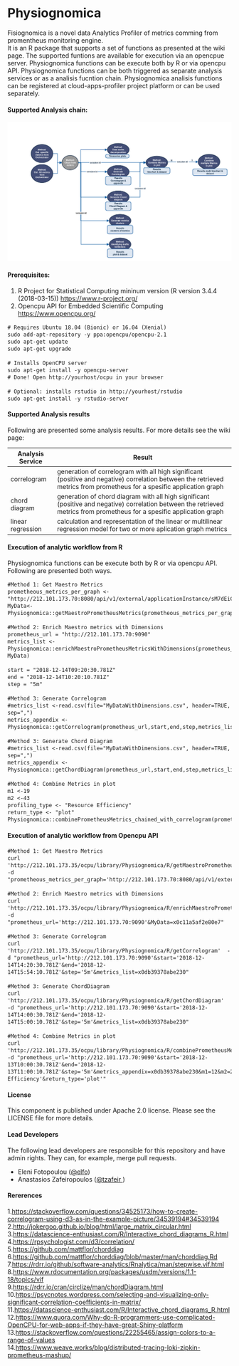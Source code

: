 # Physiognomica
Fisiognomica is a novel data Analytics Profiler of metrics comming from promentheus monitoring engine.   
It is an R package that supports a set of functions as presented at the wiki page. The supported funtions are available for execution via an opencpue server. Physiognomica functions can be execute both by R or via opencpu API. Physiognomica functions can be both triggered as separate analysis services or as a analisis fucntion chain. Physiognomica analisis functions can be registered at cloud-apps-profiler project platform or can be used separately.

#### Supported Analysis chain:
<img src="/images/functionchaingeneric.png">

#### Prerequisites:
1. R Project for Statistical Computing mininum version (R version 3.4.4 (2018-03-15))
https://www.r-project.org/
1. Opencpu API for Embedded Scientific Computing
https://www.opencpu.org/
```
# Requires Ubuntu 18.04 (Bionic) or 16.04 (Xenial)
sudo add-apt-repository -y ppa:opencpu/opencpu-2.1
sudo apt-get update 
sudo apt-get upgrade

# Installs OpenCPU server
sudo apt-get install -y opencpu-server
# Done! Open http://yourhost/ocpu in your browser

# Optional: installs rstudio in http://yourhost/rstudio
sudo apt-get install -y rstudio-server 
```

#### Supported Analysis results
Following are presented some analysis results. For more details see the wiki page:

| Analysis Service  | Result |
| ------------- | ------------- |
| correlogram | generation of  correlogram with all high significant (positive and negative) correlation between the retrieved metrics from prometheus for a spesific application graph | <img src="/images/correlogram.png" width="200"> |
| chord diagram | generation of  chord diagram with all high significant (positive and negative) correlation between the retrieved metrics from prometheus for a spesific application graph | <img src="/images/mychordExample.png" width="200"> |
| linear regression |calculation and representation of the linear or multilinear regression model for two or more aplication graph metrics | <img src="/images/resourceefficiency.png" width="200"> |

#### Execution of analytic workflow from R
Physiognomica functions can be execute both by R or via opencpu API.
Following are presented both ways.
```
#Method 1: Get Maestro Metrics  
prometheous_metrics_per_graph <- "http://212.101.173.70:8080/api/v1/external/applicationInstance/sM7dEiCHRa/metrics"
MyData<-Physiognomica::getMaestroPrometheusMetrics(prometheous_metrics_per_graph)  

#Method 2: Enrich Maestro metrics with Dimensions   
prometheus_url = "http://212.101.173.70:9090"
metrics_list <- Physiognomica::enrichMaestroPrometheusMetricsWithDimensions(prometheus_url, MyData)  

start = "2018-12-14T09:20:30.781Z"
end = "2018-12-14T10:20:10.781Z"
step = "5m"

#Method 3: Generate Correlogram  
#metrics_list <-read.csv(file="MyDataWithDimensions.csv", header=TRUE, sep=",")
metrics_appendix <- Physiognomica::getCorrelogram(prometheus_url,start,end,step,metrics_list)

#Method 3: Generate Chord Diagram  
#metrics_list <-read.csv(file="MyDataWithDimensions.csv", header=TRUE, sep=",")
metrics_appendix <- Physiognomica::getChordDiagram(prometheus_url,start,end,step,metrics_list)

#Method 4: Combine Metrics in plot
m1 <-19
m2 <-43
profiling_type <- "Resource Efficiency"
return_type <- "plot"
Physiognomica::combinePrometheusMetrics_chained_with_correlogram(prometheus_url,start,end,step,metrics_appendix,m1,m2,profiling_type,return_type)
```

#### Execution of analytic workflow from Opencpu API
```
#Method 1: Get Maestro Metrics  
curl 'http://212.101.173.35/ocpu/library/Physiognomica/R/getMaestroPrometheusMetrics'  -d "prometheous_metrics_per_graph='http://212.101.173.70:8080/api/v1/external/applicationInstance/sM7dEiCHRa/metrics'"

#Method 2: Enrich Maestro metrics with Dimensions   
curl 'http://212.101.173.35/ocpu/library/Physiognomica/R/enrichMaestroPrometheusMetricsWithDimensions'  -d "prometheus_url='http://212.101.173.70:9090'&MyData=x0c11a5af2e80e7"

#Method 3: Generate Correlogram  
curl 'http://212.101.173.35/ocpu/library/Physiognomica/R/getCorrelogram'  -d "prometheus_url='http://212.101.173.70:9090'&start='2018-12-14T14:20:30.781Z'&end='2018-12-14T15:54:10.781Z'&step='5m'&metrics_list=x0db39378abe230"

#Method 3: Generate ChordDiagram  
curl 'http://212.101.173.35/ocpu/library/Physiognomica/R/getChordDiagram'  -d "prometheus_url='http://212.101.173.70:9090'&start='2018-12-14T14:00:30.781Z'&end='2018-12-14T15:00:10.781Z'&step='5m'&metrics_list=x0db39378abe230"

#Method 4: Combine Metrics in plot
curl 'http://212.101.173.35/ocpu/library/Physiognomica/R/combinePrometheusMetrics_chained_with_correlogram'  -d "prometheus_url='http://212.101.173.70:9090'&start='2018-12-13T10:00:30.781Z'&end='2018-12-13T11:00:10.781Z'&step='5m'&metrics_appendix=x0db39378abe230&m1=12&m2=24&profiling_type='Resource Efficiency'&return_type='plot'"
``` 
#### License
This component is published under Apache 2.0 license. Please see the LICENSE file for more details.

#### Lead Developers
The following lead developers are responsible for this repository and have admin rights. They can, for example, merge pull requests.

- Eleni Fotopoulou ([@elfo](https://github.com/efotopoulou))
- Anastasios Zafeiropoulos ([@tzafeir ](https://github.com/azafeiropoulos)) 

#### Rererences
1.https://stackoverflow.com/questions/34525173/how-to-create-correlogram-using-d3-as-in-the-example-picture/34539194#34539194
2.http://jokergoo.github.io/blog/html/large_matrix_circular.html  
3.https://datascience-enthusiast.com/R/Interactive_chord_diagrams_R.html  
4.https://rpsychologist.com/d3/correlation/  
5.https://github.com/mattflor/chorddiag  
6.https://github.com/mattflor/chorddiag/blob/master/man/chorddiag.Rd  
7.https://rdrr.io/github/software-analytics/Rnalytica/man/stepwise.vif.html  
8.https://www.rdocumentation.org/packages/usdm/versions/1.1-18/topics/vif  
9.https://rdrr.io/cran/circlize/man/chordDiagram.html  
10.https://psycnotes.wordpress.com/selecting-and-visualizing-only-significant-correlation-coefficients-in-matrix/   
11.https://datascience-enthusiast.com/R/Interactive_chord_diagrams_R.html  
12.https://www.quora.com/Why-do-R-programmers-use-complicated-OpenCPU-for-web-apps-if-they-have-great-Shiny-platform  
13.https://stackoverflow.com/questions/22255465/assign-colors-to-a-range-of-values  
14.https://www.weave.works/blog/distributed-tracing-loki-zipkin-prometheus-mashup/  
